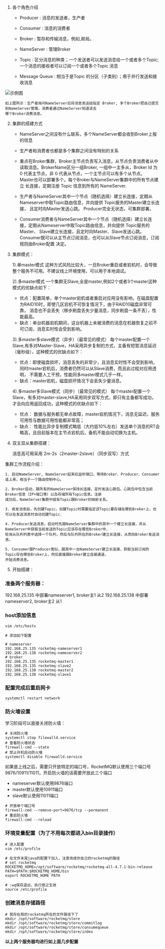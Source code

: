 1. 各个角色介绍

    - Producer : 消息的发送者，生产者
    
    - Consumer : 消息的消费者
    
    - Broker : 暂存和传输消息，例如,邮局。
    
    - NameServer : 管理Broker
    
    - Topic : 区分消息的种类；一个发送者可以发送消息给一个或者多个Topic;一个消息的接收者可以订阅一个或者多个Topic 消息
    
    - Message Queue : 相当于是Topic 的分区（子类别）；用于并行发送和接收消息
    
![示例图](https://yunqing-img.oss-cn-beijing.aliyuncs.com/hexo/article/202011/30-rocketmq-01.png)

    如上图所示：生产者询问NameServer后将消息发送给指定 Broker, 多个Broker把自己提交到NameServer管理，消费者通过NameServer知道该去
    哪个Broker消费消息。
    
2. 集群的搭建方式

    - NameServer之间没有什么联系，多个NameServer都会收到Broker上报的信息
    
    - 生产者和消费者也都是多个集群之间没有特别的关系
    
    - 重点在Broker集群，Broker主节点负责写入消息，从节点负责消费者从中读取消息。BrokerName区分一组Broker, 一组中一主多从，Broker Id
      为 0 代表主节点，非 0 代表从节点，一个主节点可以有多个从节点。 Master也可以部署多个。每个Broker与NameServer集群中的所有节点建立
      长连接，定期注册 Topic 信息到所有的 NameServer.
      
    - 生产者与NameServer其中一个节点（随机选择）建立长连接，定期从Nameserver中取Topic路由信息，并向提供 Topic服务的Master建立长连接，
      且定时向Master发送心跳。 Producer完全无状态，可集群部署。
      
    - Consumer消费者与NameServer其中一个节点（随机选择）建立长连接，定期从Nameserver中取Topic路由信息，并向提供 Topic服务的Master、
      Slave建立长连接，且定时向Master、Slave发送心跳。Consumer既可以从主节点订阅消息，也可以从Slave节点订阅消息，订阅规则由Broker配置
      决定。
      
3. 集群模式：

    1).单master模式
    这种方式风险比较大，一旦Broker重启或者宕机时，会导致整个服务不可用。不建议线上环境使用，可以用于本地调试。
    
    2).多master模式
    一个集群无Slave,全是master,例如2个或者3个master这种模式的优缺点如下：
    - 优点：配置简单，单个master宕机或者重启对应用没有影响，在磁盘配置为RAID10时，即使几区宕机不可恢复情况下，由于RAID10磁盘非常可靠，
        消息也不会丢失（移步刷盘丢失少量消息，同步刷盘一条不丢），性能最高。
    - 缺点：单台机器宕机期间，这台机器上未被消费的消息在机器恢复之前不可订阅，消息实时性会受到影响。
    
    3).多master多slave模式（异步）（最常见的模式）
    每个master配置一个Slave,有多对Master-Slave，HA采用异步复制的方式，主备有短暂消息延迟（毫秒级），这种模式的优缺点如下：
    - 优点：即使磁盘损坏，消息丢失的非常少，且消息实时性不会受到影响，同时master宕机后，消费者仍然可以从Slave消费，而且此过程对应用透明，
    不需要人工干预，性能同多master模式几乎一样。
    - 缺点：master宕机，磁盘损坏情况下会丢失少量消息。
    
    4).多master多Slave模式（同步）（最常见的模式）
    每个master配置一个Slave，有多对master-slave,HA采用同步双写方式，即只有主备都写成功，才会向应用返回成功，这种模式的优缺点如下：
    - 优点： 数据与服务都无单点故障，master宕机情况下，消息无延迟，服务可用性与数据可用性能都非常高；
    - 缺点： 性能比异步复制模式略低（大约低10%左右）发送单个消息的RT会略高，且目前版本在主节点宕机后，备机不能自动切换为主机。
    
4. 双主双从集群搭建：
    
    消息高可用采用 2m-2s（2master-2slave）（同步双写）方式
    
集群工作流程介绍：

    1. 启动NameServer, NameServer起来后监听端口，等待Broker、Producer、Consumer连上来，相当于一个路由控制中心。
    
    2. Broker启动，跟所有的NameServer保持长连接，定时发送心跳包。心跳包中包含当前Broker信息（IP+端口等）以及存储所有Topic信息。注册
    成功后，NameServer集群中就有Topic跟Broker的映射关系。
    
    3. 收发消息前，先创建Topic，创建Topic时需要指定该Topic要存储在哪些Broker上，也可以在发送消息时自动创建Topic.
    
    4. Producer发送消息，启动时先跟NameServer集群中的其中一个建立长连接，并从NameServer中获取当前发送的Topic应该存在哪些Broker中，
    轮询从队列列表中选择一个队列，然后与队列所在的Broker建立长连接，从而向Broker发送消息。
    
    5. Consumer跟Producer类似，跟其中一台NameServer建立长连接，获取当前订阅的Topic存在哪些Broker上，然后直接跟Broker建立连接通道，
    开始消费消息。
    
5. 开始搭建：
    
### 准备两个服务器：

   192.168.25.135 中部署nameserver1, broker主1 从2
   192.168.25.138 中部署nameserver2, broker主2 从1
    
### host添加信息

```shell script
vim /etc/hosts

# 添加如下配置

# nameserver
192.168.25.135 rocketmq-nameserver1
192.168.25.138 rocketmq-nameserver2
# broker
192.168.25.135 rocketmq-master1
192.168.25.135 rocketmq-slave2
192.168.25.138 rocketmq-master2
192.168.25.138 rocketmq-slave1
```
    
### 配置完成后重启网卡
```shell script
systemctl restart network
```

### 防火墙设置

学习阶段可以直接关闭防火墙：
```shell script
# 关闭防火墙
systemctl stop filewalld.service
# 查看防火墙状态
firewall-cmd --state
# 禁止开机启动防火墙
systemctl disable firewalld.service
```

如果是上线之后，需要只开放特定的端口号，RocketMQ默认使用三个端口号9876/10911/11011，开启防火墙的话需要开放此三个端口

- nameserver默认使用9876端口
- master默认使用10911端口
- slave默认使用11011端口

```shell script
# 开放单个端口号
firewall-cmd --remove-port=9876/tcp --permanent
# 重启防火墙
firewall-cmd --reload
```

### 环境变量配置（为了不用每次都进入bin目录操作）
```shell script
# 进入配置
vim /etc/profile

# 在文件末尾java的配置下加入，注意改成你自己的rocketmq的路径
# set rocketmq
ROCKETMQ_HOME=/opt/software/rocketmq/rocketmq-all-4.7.1-bin-release
PATH=$PATH:$ROCKETMQ_HOME/bin
export ROCKETMQ_HOME PATH

# :wq保存退出，执行使之生效
source /etc/profile

```

### 创建消息存储路径

```shell script
# 我存在我的rocketmq所在的文件路径下了
mkdir /opt/software/rocketmq/store
mkdir /opt/software/rocketmq/store/commitlog
mkdir /opt/software/rocketmq/store/consumequeue
mkdir /opt/software/rocketmq/store/index
```

**以上两个服务器均进行如上面几步配置**







